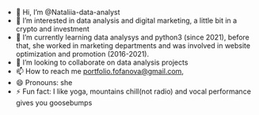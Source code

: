 - 👋 Hi, I’m @Nataliia-data-analyst
- 👀 I’m interested in data analysis and digital marketing, a little bit in a crypto and investment
- 🌱 I’m currently learning data analysys and python3 (since 2021), before that, she worked in marketing departments and was involved in website optimization and promotion (2016-2021).
- 💞️ I’m looking to collaborate on data analysis projects
- 📫 How to reach me portfolio.fofanova@gmail.com, 
- 😄 Pronouns: she
- ⚡ Fun fact: I like yoga, mountains chill(not radio) and vocal performance gives you goosebumps

<!---
Nataliia-data-analyst/Nataliia-data-analyst is a ✨ special ✨ repository because its `README.md` (this file) appears on your GitHub profile.
You can click the Preview link to take a look at your changes.
--->
